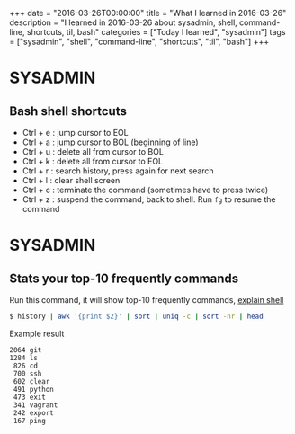 +++
date = "2016-03-26T00:00:00"
title = "What I learned in 2016-03-26"
description = "I learned in 2016-03-26 about sysadmin, shell, command-line, shortcuts, til, bash"
categories = ["Today I learned", "sysadmin"]
tags = ["sysadmin", "shell", "command-line", "shortcuts", "til", "bash"]
+++


# SYSADMIN

## Bash shell shortcuts

- Ctrl + e : jump cursor to EOL
- Ctrl + a : jump cursor to BOL (beginning of line)
- Ctrl + u : delete all from cursor to BOL
- Ctrl + k : delete all from cursor to EOL
- Ctrl + r : search history, press again for next search
- Ctrl + l : clear shell screen
- Ctrl + c : terminate the command (sometimes have to press twice)
- Ctrl + z : suspend the command, back to shell. Run `fg` to resume the command

# SYSADMIN

## Stats your top-10 frequently commands

Run this command, it will show top-10 frequently commands, [explain shell](http://explainshell.com/explain?cmd=history+%7C+awk+%27%7Bprint+%242%7D%27+%7C+sort+%7C+uniq+-c+%7C+sort+-nr+%7C+head)

```bash
$ history | awk '{print $2}' | sort | uniq -c | sort -nr | head
```

Example result

```
2064 git
1284 ls
 826 cd
 700 ssh
 602 clear
 491 python
 473 exit
 341 vagrant
 242 export
 167 ping
```
